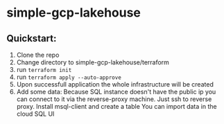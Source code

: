 # simple-gcp-lakehouse
## Quickstart:

1. Clone the repo
2. Change directory to simple-gcp-lakehouse/terraform
3. run `terraform init`
4. run `terraform apply --auto-approve`
5. Upon successfull application the whole infrastructure will be created
6. Add some data:
Because SQL instance doesn't have the public ip you can connect to it via the reverse-proxy machine. Just ssh to reverse proxy. Install msql-client and create a table
You can import data in the cloud SQL UI

